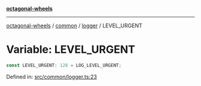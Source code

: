 [**octagonal-wheels**](../../../README.md)

***

[octagonal-wheels](../../../modules.md) / [common](../../README.md) / [logger](../README.md) / LEVEL\_URGENT

# Variable: LEVEL\_URGENT

```ts
const LEVEL_URGENT: 128 = LOG_LEVEL_URGENT;
```

Defined in: [src/common/logger.ts:23](https://github.com/vrtmrz/octagonal-wheels/blob/main/src/common/logger.ts#L23)
